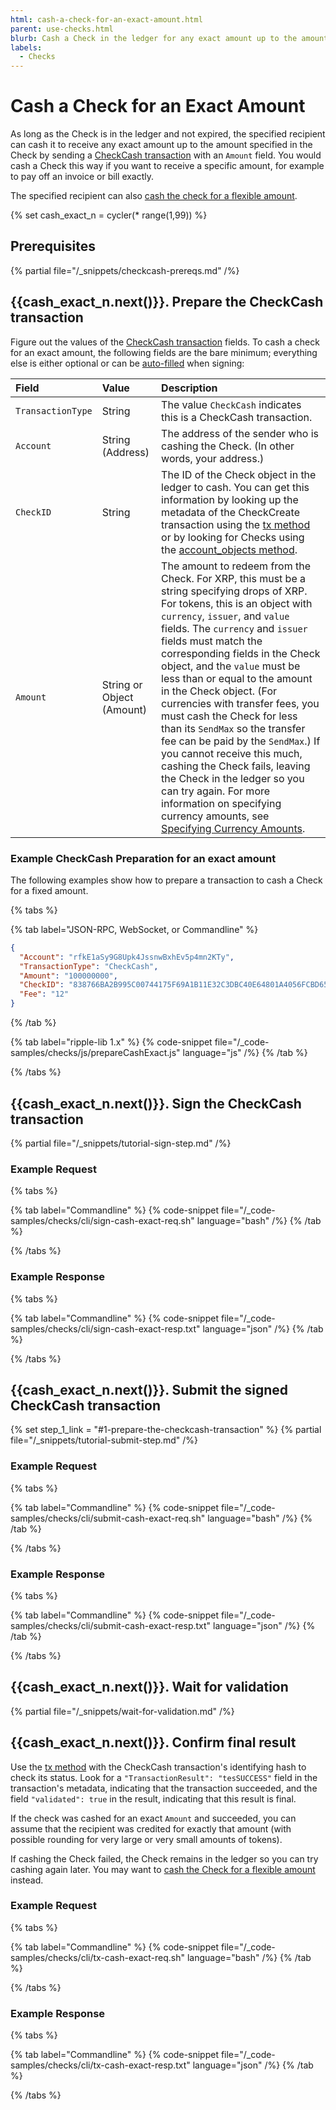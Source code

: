 ```yaml
---
html: cash-a-check-for-an-exact-amount.html
parent: use-checks.html
blurb: Cash a Check in the ledger for any exact amount up to the amount it specifies.
labels:
  - Checks
---
```

# Cash a Check for an Exact Amount

As long as the Check is in the ledger and not expired, the specified recipient can cash it to receive any exact amount up to the amount specified in the Check by sending a [CheckCash transaction](../../../references/protocol/transactions/types/checkcash.md) with an `Amount` field. You would cash a Check this way if you want to receive a specific amount, for example to pay off an invoice or bill exactly.

The specified recipient can also [cash the check for a flexible amount](cash-a-check-for-a-flexible-amount.md).

{% set cash_exact_n = cycler(* range(1,99)) %}

## Prerequisites

{% partial file="/_snippets/checkcash-prereqs.md" /%} <!--#{ fix md highlighting_ #}-->

## {{cash_exact_n.next()}}. Prepare the CheckCash transaction

Figure out the values of the [CheckCash transaction](../../../references/protocol/transactions/types/checkcash.md) fields. To cash a check for an exact amount, the following fields are the bare minimum; everything else is either optional or can be [auto-filled](../../../references/protocol/transactions/common-fields.md#auto-fillable-fields) when signing:

| Field             | Value                     | Description                  |
|:------------------|:--------------------------|:-----------------------------|
| `TransactionType` | String                    | The value `CheckCash` indicates this is a CheckCash transaction. |
| `Account`         | String (Address)          | The address of the sender who is cashing the Check. (In other words, your address.) |
| `CheckID`         | String                    | The ID of the Check object in the ledger to cash. You can get this information by looking up the metadata of the CheckCreate transaction using the [tx method](../../../references/http-websocket-apis/public-api-methods/transaction-methods/tx.md) or by looking for Checks using the [account_objects method](../../../references/http-websocket-apis/public-api-methods/account-methods/account_objects.md). |
| `Amount`          | String or Object (Amount) | The amount to redeem from the Check. For XRP, this must be a string specifying drops of XRP. For tokens, this is an object with `currency`, `issuer`, and `value` fields. The `currency` and `issuer` fields must match the corresponding fields in the Check object, and the `value` must be less than or equal to the amount in the Check object. (For currencies with transfer fees, you must cash the Check for less than its `SendMax` so the transfer fee can be paid by the `SendMax`.) If you cannot receive this much, cashing the Check fails, leaving the Check in the ledger so you can try again. For more information on specifying currency amounts, see [Specifying Currency Amounts](../../../references/protocol/data-types/basic-data-types.md#specifying-currency-amounts). |


### Example CheckCash Preparation for an exact amount

The following examples show how to prepare a transaction to cash a Check for a fixed amount.

{% tabs %}

{% tab label="JSON-RPC, WebSocket, or Commandline" %}
```json
{
  "Account": "rfkE1aSy9G8Upk4JssnwBxhEv5p4mn2KTy",
  "TransactionType": "CheckCash",
  "Amount": "100000000",
  "CheckID": "838766BA2B995C00744175F69A1B11E32C3DBC40E64801A4056FCBD657F57334",
  "Fee": "12"
}
```
{% /tab %}

{% tab label="ripple-lib 1.x" %}
{% code-snippet file="/_code-samples/checks/js/prepareCashExact.js" language="js" /%}
{% /tab %}

{% /tabs %}

## {{cash_exact_n.next()}}. Sign the CheckCash transaction

{% partial file="/_snippets/tutorial-sign-step.md" /%} <!--#{ fix md highlighting_ #}-->

### Example Request

{% tabs %}

{% tab label="Commandline" %}
{% code-snippet file="/_code-samples/checks/cli/sign-cash-exact-req.sh" language="bash" /%}
{% /tab %}

{% /tabs %}


### Example Response

{% tabs %}

{% tab label="Commandline" %}
{% code-snippet file="/_code-samples/checks/cli/sign-cash-exact-resp.txt" language="json" /%}
{% /tab %}

{% /tabs %}


## {{cash_exact_n.next()}}. Submit the signed CheckCash transaction

{% set step_1_link = "#1-prepare-the-checkcash-transaction" %}
{% partial file="/_snippets/tutorial-submit-step.md" /%} <!--#{ fix md highlighting_ #}-->

### Example Request

{% tabs %}

{% tab label="Commandline" %}
{% code-snippet file="/_code-samples/checks/cli/submit-cash-exact-req.sh" language="bash" /%}
{% /tab %}

{% /tabs %}


### Example Response

{% tabs %}

{% tab label="Commandline" %}
{% code-snippet file="/_code-samples/checks/cli/submit-cash-exact-resp.txt" language="json" /%}
{% /tab %}

{% /tabs %}

## {{cash_exact_n.next()}}. Wait for validation

{% partial file="/_snippets/wait-for-validation.md" /%} <!--#{ fix md highlighting_ #}-->

## {{cash_exact_n.next()}}. Confirm final result

Use the [tx method](../../../references/http-websocket-apis/public-api-methods/transaction-methods/tx.md) with the CheckCash transaction's identifying hash to check its status. Look for a `"TransactionResult": "tesSUCCESS"` field in the transaction's metadata, indicating that the transaction succeeded, and the field `"validated": true` in the result, indicating that this result is final.

If the check was cashed for an exact `Amount` and succeeded, you can assume that the recipient was credited for exactly that amount (with possible rounding for very large or very small amounts of tokens).

If cashing the Check failed, the Check remains in the ledger so you can try cashing again later. You may want to [cash the Check for a flexible amount](cash-a-check-for-a-flexible-amount.md) instead.

### Example Request

{% tabs %}

{% tab label="Commandline" %}
{% code-snippet file="/_code-samples/checks/cli/tx-cash-exact-req.sh" language="bash" /%}
{% /tab %}

{% /tabs %}


### Example Response

{% tabs %}

{% tab label="Commandline" %}
{% code-snippet file="/_code-samples/checks/cli/tx-cash-exact-resp.txt" language="json" /%}
{% /tab %}

{% /tabs %}

<!--{# common links #}-->
